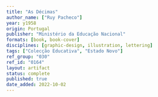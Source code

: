 ```yaml
---
title: "As Décimas"
author_name: ["Ruy Pacheco"]
year: y1958
origin: Portugal
publisher: "Ministério da Educação Nacional"
formats: [book, book-cover]
disciplines: [graphic-design, illustration, lettering]
tags: ["Colecção Educativa", "Estado Novo"]
ref_group: "030"
ref_id: "0164"
layout: artifact
status: complete
published: true
date_added: 2022-10-02
---
```


